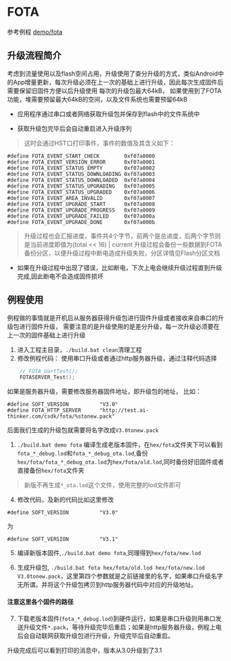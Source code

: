 FOTA
====

参考例程 [demo/fota](https://github.com/Ai-Thinker-Open/GPRS_C_SDK/blob/master/demo/fota/src/demo_fota.c)

## 升级流程简介

考虑到流量使用以及flash空间占用，升级使用了查分升级的方式，类似Android中的App增量更新，每次升级必须在上一次的基础上进行升级，因此每次生成固件后需要保留旧固件方便以后升级使用
每次的升级包最大64kB，
如果使用到了FOTA功能，堆需要预留最大64kB的空间，以及文件系统也需要预留64kB

* 应用程序通过串口或者网络获取升级包并保存到flash中的文件系统中

* 获取升级包完毕后会自动重启进入升级序列

> 这时会通过HST口打印事件，事件的数值及其含义如下：
```
#define FOTA_EVENT_START_CHECK        0xf07a0000
#define FOTA_EVENT_VERSION_ERROR      0xf07a0001
#define FOTA_EVENT_STATUS_EMPTY       0xf07a0002
#define FOTA_EVENT_STATUS_DOWNLOADING 0xf07a0003
#define FOTA_EVENT_STATUS_DOWNLOADED  0xf07a0004
#define FOTA_EVENT_STATUS_UPGRADING   0xf07a0005
#define FOTA_EVENT_STATUS_UPGRADED    0xf07a0006
#define FOTA_EVENT_AREA_INVALID       0xf07a0007
#define FOTA_EVENT_UPGRADE_START      0xf07a0008
#define FOTA_EVENT_UPGRADE_PROGRESS   0xf07a0009
#define FOTA_EVENT_UPGRADE_FAILED     0xf07a000a
#define FOTA_EVENT_UPGRADE_DONE       0xf07a000b
```
> 升级过程也会汇报进度，事件共4个字节，前两个是总进度，后两个字节则是当前进度即值为(total << 16) | current
> 升级过程会备份一些数据到FOTA备份分区，以便升级过程中断电造成升级失败，分区详情见Flash分区文档

* 如果在升级过程中出现了错误，比如断电，下次上电会继续升级过程直到升级完成,因此断电不会造成固件损坏


## 例程使用

例程做的事情就是开机后从服务器获得升级包进行固件升级或者接收来自串口的升级包进行固件升级，
需要注意的是升级使用的是差分升级，每一次升级必须要在上一次的固件基础上进行升级

1. 进入工程主目录，`./build.bat clean`清理工程
2. 修改例程代码：
使用串口升级或者通过http服务器升级，通过注释代码选择
```c
    // FOTA_UartTest();
    FOTASERVER_Test();
```
如果是服务器升级，需要修改服务器固件地址，即升级包的地址，
比如：
```
#define SOFT_VERSION          "V3.0"
#define FOTA_HTTP_SERVER      "http://test.ai-thinker.com/csdk/fota/%stonew.pack"
```
后面我们生成的升级包就需要将名字改成`V3.0tonew.pack`

1. `./build.bat demo fota` 编译生成老版本固件，在`hex/fota`文件夹下可以看到`fota_*_debug.lod`和`fota_*_debug_ota.lod`,备份`hex/fota/fota_*_debug_ota.lod`为`hex/fota/old.lod`,同时备份好旧固件或者直接备份`hex/fota`文件夹
> 新版不再生成`*_ota.lod`这个文件，使用完整的lod文件即可

4. 修改代码，及新的代码比如这里修改
```
#define SOFT_VERSION          "V3.0"
```
为
```
#define SOFT_VERSION          "V3.1"
```

5. 编译新版本固件,`./build.bat demo fota`,同理得到`hex/fota/new.lod`

6. 生成升级包, `./build.bat fota hex/fota/old.lod hex/fota/new.lod V3.0tonew.pack`，这里第四个参数就是之前链接里的名字，如果串口升级名字无所谓。并将这个升级包拷贝到http服务器代码中对应的升级地址。
#### **注意这里各个固件的路径**

7. 下载老版本固件(`fota_*_debug.lod`)到硬件运行，如果是串口升级则用串口发送升级文件`*.pack`，等待升级完毕后重启；如果是http服务器升级，例程上电后会自动联网获取升级包进行升级，升级完毕后自动重启。

升级完成后可以看到打印的消息中，版本从3.0升级到了3.1




